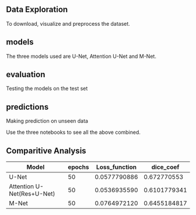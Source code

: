 ## Data Exploration
To download, visualize and preprocess the dataset.

## models
The three models used are U-Net, Attention U-Net and M-Net.

## evaluation
Testing the models on the test set

## predictions
Making prediction on unseen data

Use the three notebooks to see all the above combined.

## Comparitive Analysis
| Model  | epochs | Loss_function | dice_coef |
| ------------- | ------------- | ------------- | -------------|
| U-Net  | 50  | 0.0577790886 | 0.672770553 |
| Attention U-Net(Res+U-Net)  | 50	  | 0.0536935590  | 0.6101779341  |
| M-Net | 50 | 0.0764972120 | 0.6455184817 |

